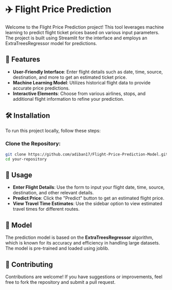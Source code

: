 # ✈️ Flight Price Prediction

Welcome to the Flight Price Prediction project! This tool leverages machine learning to predict flight ticket prices based on various input parameters. The project is built using Streamlit for the interface and employs an ExtraTreesRegressor model for predictions.

## 🌟 Features
- **User-Friendly Interface**: Enter flight details such as date, time, source, destination, and more to get an estimated ticket price.  
- **Machine Learning Model**: Utilizes historical flight data to provide accurate price predictions.  
- **Interactive Elements**: Choose from various airlines, stops, and additional flight information to refine your prediction.  

## 🛠️ Installation
To run this project locally, follow these steps:

### Clone the Repository:
```bash
git clone https://github.com/adiban17/Flight-Price-Prediction-Model.git
cd your-repository
```
## 🚀 Usage
- **Enter Flight Details**: Use the form to input your flight date, time, source, destination, and other relevant details.  
- **Predict Price**: Click the "Predict" button to get an estimated flight price.  
- **View Travel Time Estimates**: Use the sidebar option to view estimated travel times for different routes.  

## 🤖 Model
The prediction model is based on the **ExtraTreesRegressor** algorithm, which is known for its accuracy and efficiency in handling large datasets. The model is pre-trained and loaded using joblib.  

## 🤝 Contributing
Contributions are welcome! If you have suggestions or improvements, feel free to fork the repository and submit a pull request.   
